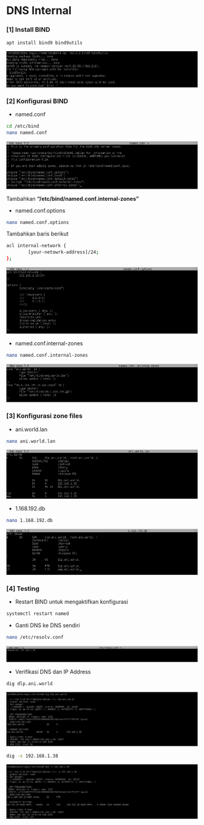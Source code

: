 # DNS Internal

### [1] Install BIND

```bash
apt install bind9 bind9utils
```

![gambar.png](images/gambar.png)

### [2] Konfigurasi BIND

- named.conf

```bash
cd /etc/bind
nano named.conf
```

![gambar.png](images/gambar%201.png)

Tambahkan **“/etc/bind/named.conf.internal-zones”**

- named.conf.options

```bash
nano named.conf.options
```

Tambahkan baris berikut

```bash
acl internal-network {
        [your-netowrk-address]/24;
};
```

![gambar.png](images/gambar%202.png)

- named.conf.internal-zones

```bash
nano named.conf.internal-zones
```

![gambar.png](images/gambar%203.png)

### [3] Konfigurasi zone files

- ani.world.lan

```bash
nano ani.world.lan
```

![gambar.png](images/gambar%204.png)

- 1.168.192.db

```bash
nano 1.168.192.db
```

![gambar.png](images/gambar%205.png)

### [4] Testing

- Restart BIND untuk mengaktifkan konfigurasi

```bash
systemctl restart named
```

- Ganti DNS ke DNS sendiri

```bash
nano /etc/resolv.conf
```

![gambar.png](images/gambar%206.png)

- Verifikasi DNS dan IP Address

```bash
dig dlp.ani.world
```

![gambar.png](images/gambar%207.png)

```bash
dig -x 192.168.1.38
```

![gambar.png](images/gambar%208.png)
